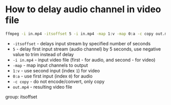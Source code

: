 # How to delay audio channel in video file 

```bash
ffmpeg -i in.mp4 -itsoffset 5 -i in.mp4 -map 1:v -map 0:a -c copy out.mp4
```

- `-itsoffset` - delays input stream by specified number of seconds
- `5` - delay first input stream (audio channel) by 5 seconds, use negative value to trim instead of delay
- `-i in.mp4` - input video file (first - for audio, and second - for video)
- `-map` - map input channels to output
- `1:v` - use second input (index `1`) for video
- `0:a` - use first input (index `0`) for audio
- `-c copy` - do not encode/convert, only copy
- `out.mp4` - resulting video file

group: itsoffset


